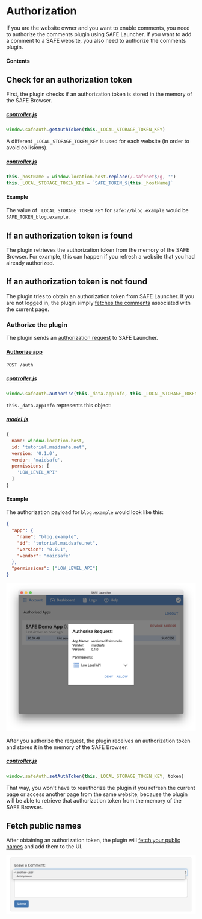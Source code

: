 # Authorization

If you are the website owner and you want to enable comments, you need to authorize the comments plugin using SAFE Launcher. If you want to add a comment to a SAFE website, you also need to authorize the comments plugin.

#### Contents

<!-- toc -->

## Check for an authorization token

First, the plugin checks if an authorization token is stored in the memory of the SAFE Browser.

##### [controller.js](https://github.com/maidsafe/safe_examples/blob/3e44e154ae1ba3b019561f02afd9888429a8c574/permanent_comments_plugin/comments/src/controller.js#L64)

```js
window.safeAuth.getAuthToken(this._LOCAL_STORAGE_TOKEN_KEY)
```

A different `_LOCAL_STORAGE_TOKEN_KEY` is used for each website (in order to avoid collisions).

##### [controller.js](https://github.com/maidsafe/safe_examples/blob/3e44e154ae1ba3b019561f02afd9888429a8c574/permanent_comments_plugin/comments/src/controller.js#L24-L25)

```js
this._hostName = window.location.host.replace(/.safenet$/g, '')
this._LOCAL_STORAGE_TOKEN_KEY = `SAFE_TOKEN_${this._hostName}`
```

#### Example

The value of `_LOCAL_STORAGE_TOKEN_KEY` for `safe://blog.example` would be `SAFE_TOKEN_blog.example`.

## If an authorization token is found

The plugin retrieves the authorization token from the memory of the SAFE Browser. For example, this can happen if you refresh a website that you had already authorized.

## If an authorization token is not found

The plugin tries to obtain an authorization token from SAFE Launcher. If you are not logged in, the plugin simply [fetches the comments](fetch-comments.md) associated with the current page.

### Authorize the plugin

The plugin sends an [authorization request](https://api.safedev.org/auth/) to SAFE Launcher.

#### [Authorize app](https://api.safedev.org/auth/authorize-app.html)

```
POST /auth
```

##### [controller.js](https://github.com/maidsafe/safe_examples/blob/3e44e154ae1ba3b019561f02afd9888429a8c574/permanent_comments_plugin/comments/src/controller.js#L484)

```js
window.safeAuth.authorise(this._data.appInfo, this._LOCAL_STORAGE_TOKEN_KEY)
```

`this._data.appInfo` represents this object:

##### [model.js](https://github.com/maidsafe/safe_examples/blob/3e44e154ae1ba3b019561f02afd9888429a8c574/permanent_comments_plugin/comments/src/model.js#L12-L20)

```js
{
  name: window.location.host,
  id: 'tutorial.maidsafe.net',
  version: '0.1.0',
  vendor: 'maidsafe',
  permissions: [
    'LOW_LEVEL_API'
  ]
}
```

#### Example

The authorization payload for `blog.example` would look like this:

```json
{
  "app": {
    "name": "blog.example",
    "id": "tutorial.maidsafe.net",
    "version": "0.0.1",
    "vendor": "maidsafe"
  },
  "permissions": ["LOW_LEVEL_API"]
}
```

![Authorization](img/authorization.png)

After you authorize the request, the plugin receives an authorization token and stores it in the memory of the SAFE Browser.

##### [controller.js](https://github.com/maidsafe/safe_examples/blob/3e44e154ae1ba3b019561f02afd9888429a8c574/permanent_comments_plugin/comments/src/controller.js#L498)

```js
window.safeAuth.setAuthToken(this._LOCAL_STORAGE_TOKEN_KEY, token)
```

That way, you won't have to reauthorize the plugin if you refresh the current page or access another page from the same website, because the plugin will be able to retrieve that authorization token from the memory of the SAFE Browser.

## Fetch public names

After obtaining an authorization token, the plugin will [fetch your public names](fetch-public-names.md) and add them to the UI.

![Fetch public names](img/fetch-public-names.png)
